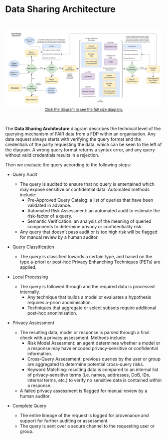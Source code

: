 # Data Sharing Architecture

</br>

<p align = "center">
<a href=".\_static\img\techdatasharing.png">
<img src=".\_static\img\techdatasharing.png" width="740" />
</br>
 <small>Click the diagram to see the full size diagram.</small>
</a>
</p>

</br>

The **Data Sharing Architecture** diagram describes the technical level of the querying mechanism of FAIR data from a FDP within an organisation. Any data request always starts with verifying the query format and the credentials of the party requesting the data, which can be seen to the left of the diagram. A wrong query format returns a syntax error, and any query without valid credentials results in a rejection.

Then we evaluate the query according to the following steps:
* Query Audit
  * The query is audited to ensure that no query is entertained which may expose sensitive or confidential data. Automated methods include:
    *  Pre-Approved Query Catalog: a list of queries that have been validated in advance.
    *  Automated Risk Assessment: an automated audit to estimate the risk-factor of a query.
    *  Semantic Verification: an analysis of the meaning of queried components to determine privacy or confidentiality risk.
  * Any query that doesn't pass audit or is too high risk will be flagged for manual review by a human auditor.

* Query Classification
  * The query is classified towards a certain type, and based on the type a-priori or post-hoc Privacy Enhanching Techniques (PETs) are applied.

* Local Processing
  * The query is followed through and the required data is processed internally. 
    * Any technique that builds a model or evaluates a hypothesis requires a-priori anonimisation.
    * Techniques that aggregate or select subsets require additional post-hoc anonimisation.

* Privacy Assessment
  * The resulting data, model or response is parsed through a final check with a privacy assessment. Methods include:
    * Risk Model Assesment: an agent determines whether a model or a response may have encoded privacy-sensitive or confidential information.
    * Cross-Query Assessment: previous queries by the user or group are aggregated to determine potential cross-query risks.
    * Keyword Matching: resulting data is compared to an internal list of privacy-sensitive terms (i.e. names, addresses, DoB, IDs, internal terms, etc.) to verify no sensitive data is contained within a response.
  * A failed privacy assessment is flagged for manual review by a human auditor.
  
* Complete Query
  * The entire lineage of the request is logged for provenance and support for further auditing or assessment.
  * The query is sent over a secure channel to the requesting user or group.
